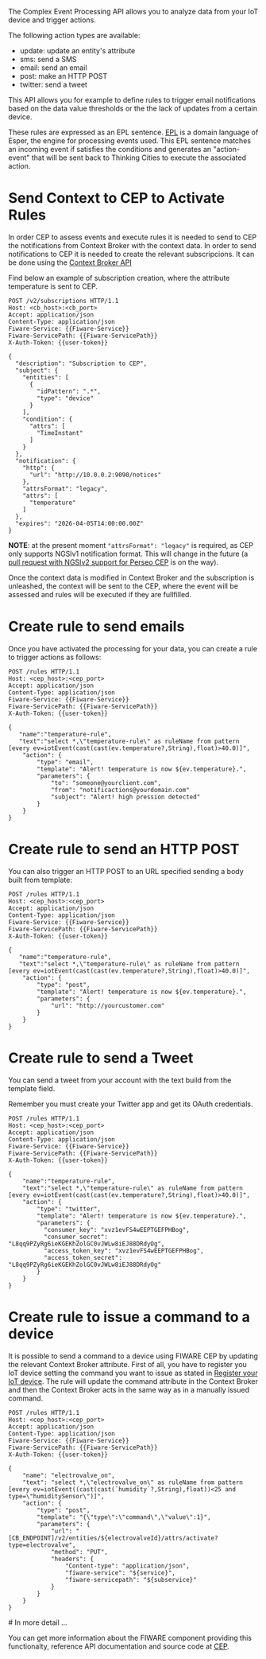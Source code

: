 The Complex Event Processing API allows you to analyze data from your IoT device and trigger actions.

The following action types are available:

- update: update an entity's attribute
- sms: send a SMS
- email: send an email
- post: make an HTTP POST
- twitter: send a tweet

This API allows you for example to define rules to trigger email notifications based on the data value thresholds or the the lack of updates from a certain device.

These rules are expressed as an EPL sentence. [EPL](http://www.espertech.com/esper/index.php) is a domain language of Esper, the engine for processing events used. This EPL sentence matches an incoming event if satisfies the conditions and generates an "action-event" that will be sent back to Thinking Cities to execute the associated action.


# Send Context to CEP to Activate Rules

In order CEP to assess events and execute rules it is needed to send to CEP the notifications from Context Broker with the context data. In order to send notifications to CEP it is needed to create the relevant subscripcions. It can be done using the [Context Broker API](https://thinking-cities.readthedocs.io/en/latest/data_api/index.html#subscribe-to-data-updates)

Find below an example of subscription creation, where the attribute temperature is sent to CEP.

```
POST /v2/subscriptions HTTP/1.1
Host: <cb_host>:<cb_port>
Accept: application/json
Content-Type: application/json
Fiware-Service: {{Fiware-Service}} 
Fiware-ServicePath: {{Fiware-ServicePath}} 
X-Auth-Token: {{user-token}}

{
  "description": "Subscription to CEP",
  "subject": {
    "entities": [
      {
        "idPattern": ".*",
        "type": "device"
      }
    ],
    "condition": {
      "attrs": [
        "TimeInstant"
      ]
    }
  },
  "notification": {
    "http": {
      "url": "http://10.0.0.2:9090/notices"
    },
    "attrsFormat": "legacy",
    "attrs": [
      "temperature"
    ]
  },
  "expires": "2026-04-05T14:00:00.00Z"
}
```

**NOTE**: at the present moment `"attrsFormat": "legacy"` is required, as CEP only supports NGSIv1 notification
format. This will change in the future 
(a [pull request with NGSIv2 support for Perseo CEP](https://github.com/telefonicaid/perseo-fe/pull/305) is on the way).

Once the context data is modified in Context Broker and the subscription is unleashed, the context will be sent to the CEP, where the event will be assessed and rules will be executed if they are fullfilled.


# Create rule to send emails

Once you have activated the processing for your data, you can create a rule to trigger actions as follows:

```
POST /rules HTTP/1.1
Host: <cep_host>:<cep_port>
Accept: application/json
Content-Type: application/json
Fiware-Service: {{Fiware-Service}} 
Fiware-ServicePath: {{Fiware-ServicePath}} 
X-Auth-Token: {{user-token}}

{
   "name":"temperature-rule",
   "text":"select *,\"temperature-rule\" as ruleName from pattern [every ev=iotEvent(cast(cast(ev.temperature?,String),float)>40.0)]",
    "action": {
        "type": "email",
        "template": "Alert! temperature is now ${ev.temperature}.",
        "parameters": {
            "to": "someone@yourclient.com",
            "from": "notificactions@yourdomain.com"
            "subject": "Alert! high pression detected"
        }
    }
}
```



# Create rule to send an  HTTP POST

You can also trigger an HTTP POST to an URL specified sending a body built from template:

```
POST /rules HTTP/1.1
Host: <cep_host>:<cep_port>
Accept: application/json
Content-Type: application/json
Fiware-Service: {{Fiware-Service}} 
Fiware-ServicePath: {{Fiware-ServicePath}} 
X-Auth-Token: {{user-token}}

{
   "name":"temperature-rule",
   "text":"select *,\"temperature-rule\" as ruleName from pattern [every ev=iotEvent(cast(cast(ev.temperature?,String),float)>40.0)]",
    "action": {
        "type": "post",
        "template": "Alert! temperature is now ${ev.temperature}.",
        "parameters": {
            "url": "http://yourcustomer.com"
        }
    }
}
```

# Create rule to send a Tweet

You can send a tweet from your account with the text build from the template field. 

Remember you must create your Twitter app and get its OAuth credentials.

```
POST /rules HTTP/1.1
Host: <cep_host>:<cep_port>
Accept: application/json
Content-Type: application/json
Fiware-Service: {{Fiware-Service}} 
Fiware-ServicePath: {{Fiware-ServicePath}} 
X-Auth-Token: {{user-token}}

{
    "name":"temperature-rule",
    "text":"select *,\"temperature-rule\" as ruleName from pattern [every ev=iotEvent(cast(cast(ev.temperature?,String),float)>40.0)]",
    "action": {
        "type": "twitter",
        "template": "Alert! temperature is now ${ev.temperature}.",
        "parameters": {
          "consumer_key": "xvz1evFS4wEEPTGEFPHBog",
          "consumer_secret": "L8qq9PZyRg6ieKGEKhZolGC0vJWLw8iEJ88DRdyOg",
          "access_token_key": "xvz1evFS4wEEPTGEFPHBog",
          "access_token_secret": "L8qq9PZyRg6ieKGEKhZolGC0vJWLw8iEJ88DRdyOg"
        }
    }
}

```

# Create rule to issue a command to a device

It is possible to send a command to a device using FIWARE CEP by updating the relevant Context Broker attribute. First of all, you have to register you IoT device setting the command you want to issue as stated in [Register your IoT device](https://thinking-cities.readthedocs.io/en/latest/device_api/index.html#register-your-iot-device). The rule will update the command attribute in the Context Broker and then the Context Broker acts in the same way as in a manually issued command.

```
POST /rules HTTP/1.1
Host: <cep_host>:<cep_port>
Accept: application/json
Content-Type: application/json
Fiware-Service: {{Fiware-Service}} 
Fiware-ServicePath: {{Fiware-ServicePath}} 
X-Auth-Token: {{user-token}}

{
    "name": "electrovalve_on",
    "text": "select *,\"electrovalve_on\" as ruleName from pattern [every ev=iotEvent((cast(cast(`humidity`?,String),float))<25 and type=\"humiditySensor\")]",
    "action": {
        "type": "post",
        "template": "{\"type\":\"command\",\"value\":1}",
        "parameters": {
            "url": "[CB_ENDPOINT]/v2/entities/${electrovalveId}/attrs/activate?type=electrovalve",
            "method": "PUT",
            "headers": {
                "Content-type": "application/json",
                "fiware-service": "${service}",
                "fiware-servicepath": "${subservice}"
            }
        }
    }
}
```

# In more detail ...

You can get more information about the FIWARE component providing this functionalty, reference API documentation and source code at [CEP](cep.md).
